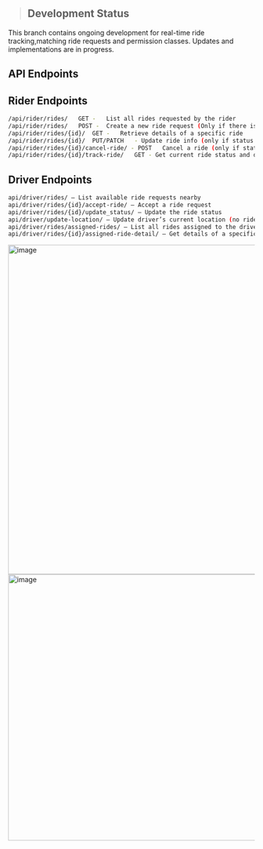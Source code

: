 > ## Development Status

This branch contains ongoing development for real-time ride tracking,matching ride requests and permission classes. Updates and implementations are in progress.

## API Endpoints

## Rider Endpoints
```bash
/api/rider/rides/	GET -	List all rides requested by the rider
/api/rider/rides/	POST -	Create a new ride request (Only if there is no active rides)
/api/rider/rides/{id}/	GET -	Retrieve details of a specific ride
/api/rider/rides/{id}/	PUT/PATCH	- Update ride info (only if status is 'requested')
/api/rider/rides/{id}/cancel-ride/ - POST	Cancel a ride (only if status is 'requested' or 'accepted')
/api/rider/rides/{id}/track-ride/	GET	- Get current ride status and driver location
```
## Driver Endpoints
```bash
api/driver/rides/ — List available ride requests nearby
api/driver/rides/{id}/accept-ride/ — Accept a ride request
api/driver/rides/{id}/update_status/ — Update the ride status
api/driver/update-location/ — Update driver’s current location (no ride ID needed)
api/driver/rides/assigned-rides/ — List all rides assigned to the driver
api/driver/rides/{id}/assigned-ride-detail/ — Get details of a specific assigned ride
```

<img width="1073" height="672" alt="image" src="https://github.com/user-attachments/assets/3dc18d3d-44fa-4266-897d-a27b534ca33b" />
<img width="1073" height="543" alt="image" src="https://github.com/user-attachments/assets/4307c3ea-0e0c-4b03-b3b1-45e6e5bfae2a" />




